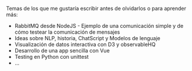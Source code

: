 Temas de los que me gustaría escribir antes de olvidarlos o para aprender más:

- RabbitMQ desde NodeJS - Ejemplo de una comunicación simple y de cómo testear la comunicación de mensajes
- Ideas sobre NLP, historia, ChatScript y Modelos de lenguaje
- Visualización de datos interactiva con D3 y observableHQ 
- Desarrollo de una app sencilla con Vue
- Testing en Python con unittest
- ...
